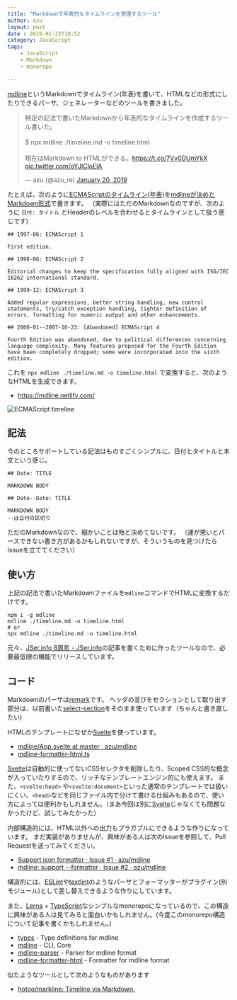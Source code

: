 ```yaml
---
title: "Markdownで年表的なタイムラインを管理するツール"
author: azu
layout: post
date : 2019-01-23T10:52
category: JavaScript
tags:
    - JavaScript
    - Markdown
    - monorepo

---
```


[mdline](https://github.com/azu/mdline)というMarkdownでタイムライン(年表)を書いて、HTMLなどの形式にしたりできるパーサ、ジェネレーターなどのツールを書きました。

<blockquote class="twitter-tweet" data-lang="en"><p lang="ja" dir="ltr">特定の記法で書いたMarkdownから年表的なタイムラインを作成するツール書いた。<br><br>$ npx mdline ./timeline.md -o timeline.html<br><br>現在はMarkdown to HTMLができる。<a href="https://t.co/7Vv0DUmYkX">https://t.co/7Vv0DUmYkX</a> <a href="https://t.co/oYJICloElA">pic.twitter.com/oYJICloElA</a></p>&mdash; azu (@azu_re) <a href="https://twitter.com/azu_re/status/1086892036525965315?ref_src=twsrc%5Etfw">January 20, 2019</a></blockquote>
<script async src="https://platform.twitter.com/widgets.js" charset="utf-8"></script>

たとえば、次のように[ECMAScriptのタイムライン(年表)](https://en.wikipedia.org/wiki/ECMAScript)を[mdlineが決めたMarkdown形式](https://github.com/azu/mdline/blob/master/packages/mdline/test/snapshots/example/input.md)で書きます。
（実際にはただのMarkdownなのですが、次のように `日付: タイトル` とHeaderのレベルを合わせるとタイムラインとして扱う感じです)

```
## 1997-06: ECMAScript 1

First edition.

## 1998-06: ECMAScript 2

Editorial changes to keep the specification fully aligned with ISO/IEC 16262 international standard.

## 1999-12: ECMAScript 3

Added regular expressions, better string handling, new control statements, try/catch exception handling, tighter definition of errors, formatting for numeric output and other enhancements.

## 2000-01--2007-10-23: [Abandoned] ECMAScript 4

Fourth Edition was abandoned, due to political differences concerning language complexity. Many features proposed for the Fourth Edition have been completely dropped; some were incorporated into the sixth edition.
```

これを `npx mdline ./timeline.md -o timeline.html` で変換すると、次のようなHTMLを生成できます。

- <https://mdline.netlify.com/>

![ECMAScript timeline](https://efcl.info/wp-content/uploads/2019/01/23-1548208942.png)

## 記法

今のところサポートしている記法はものすごくシンプルに、日付とタイトルと本文という感じ。


    ## Date: TITLE

    MARKDOWN BODY

    ## Date--Date: TITLE

    MARKDOWN BODY
    --は日付の区切り

ただのMarkdownなので、細かいことは殆ど決めてないです。
（運が悪いとパースできない書き方があるかもしれないですが、そういうものを見つけたらIssueを立ててください）

## 使い方

上記の記法で書いたMarkdownファイルを`mdline`コマンドでHTMLに変換するだけです。

```
npm i -g mdline
mdline ./timeline.md -o timeline.html
# or
npx mdline ./timeline.md -o timeline.html
```

元々、[JSer.info 8周年 - JSer.info](https://jser.info/2019/01/16/8-years/)の記事を書くために作ったツールなので、必要最低限の機能でリリースしています。

## コード

Markdownのパーサは[remark](https://github.com/remarkjs/remark)です。
ヘッダの並びをセクションとして取り出す部分は、以前書いた[select-section](https://github.com/azu/text-testing/tree/master/packages/select-section)をそのまま使っています（ちゃんと書き直したい)

HTMLのテンプレートになぜか[Svelte](https://svelte.technology/)を使っています。

- [mdline/App.svelte at master · azu/mdline](https://github.com/azu/mdline/blob/master/packages/mdline-formatter-html/component/App.svelte)
- [mdline-formatter-html.ts](https://github.com/azu/mdline/blob/master/packages/mdline-formatter-html/src/mdline-formatter-html.ts)

[Svelte](https://svelte.technology/)は自動的に使ってないCSSセレクタを削除したり、Scoped CSS的な概念が入っていたりするので、リッチなテンプレートエンジン的にも使えます。
また、`<svelte:head>` や`<svelte:document>`といった通常のテンプレートでは扱いにくい、`<head>`などを同じファイル内で分けて書ける仕組みもあるので、使い方によっては便利かもしれません。（まあ今回は別に[Svelte](https://svelte.technology/)じゃなくても問題なかったけど、試してみたかった）

内部構造的には、HTML以外への出力もプラガブルにできるような作りになっています。
まだ実装がありませんが、興味がある人は次のIssueを参照して、Pull Requestを送ってみてください。

* [Support json formatter · Issue #1 · azu/mdline](https://github.com/azu/mdline/issues/1 "Support json formatter · Issue #1 · azu/mdline")
* [mdline: support --formatter · Issue #2 · azu/mdline](https://github.com/azu/mdline/issues/2 "mdline: support --formatter · Issue #2 · azu/mdline")

構造的には、[ESLint](https://eslint.org/)や[textlint](https://textlint.github.io/)のようなパーサとフォーマッターがプラグイン(別モジュール)として差し替えできるような作りにしています。

また、[Lerna](https://lernajs.io/) + [TypeScript](https://www.typescriptlang.org/)なシンプルなmonorepoになっているので、この構造に興味がある人は見てみると面白いかもしれません。(今度このmonorepo構造について記事を書くかもしれません。)

- [types](https://github.com/azu/mdline/tree/master/packages/types) - Type definitions for mdline
- [mdline](https://github.com/azu/mdline/tree/master/packages/mdline) - CLI, Core
- [mdline-parser](https://github.com/azu/mdline/tree/master/packages/mdline-parser) - Parser for mdline format
- [mdline-formatter-html](https://github.com/azu/mdline/tree/master/packages/mdline-formatter-html) - Formatter for mdline format

似たようなツールとして次のようなものがあります

- [hotoo/markline: Timeline via Markdown.](https://github.com/hotoo/markline)
